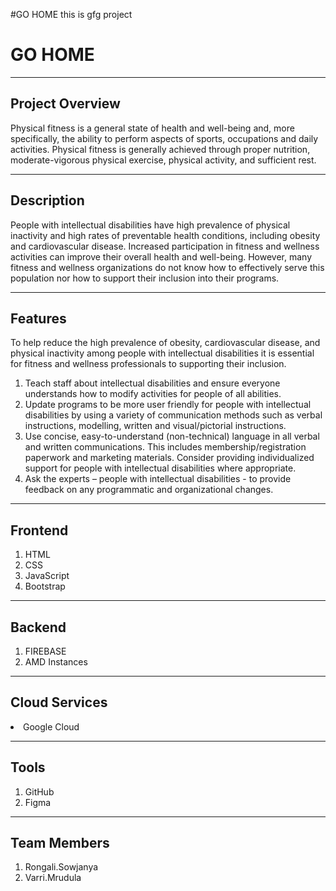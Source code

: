 #GO HOME
this is gfg project
<!DOCTYPE html>
<html lang="en">

<head>
    <meta charset="UTF-8">
    <meta http-equiv="X-UA-Compatible" content="IE=edge">
    <meta name="viewport" content="width=device-width, initial-scale=1.0">
    
</head>

<body>
    <h1>GO HOME</h1>
    <hr>
    <h2>Project Overview</h2>
    <p>Physical fitness is a general state of health and well-being and, more specifically, the ability to perform
        aspects of sports, occupations and daily activities. Physical fitness is generally achieved through proper
        nutrition, moderate-vigorous physical exercise, physical activity, and sufficient rest.</p>
    <hr>
    <h2>Description</h2>
    <p>People with intellectual disabilities have high prevalence of physical inactivity and high rates of preventable
        health conditions, including obesity and cardiovascular disease. Increased participation in fitness and wellness
        activities can improve their overall health and well-being. However, many fitness and wellness organizations do
        not know how to effectively serve this population nor how to support their inclusion into their programs. </p>
    <hr>
    <h2>Features</h2>
    <p>To help reduce the high prevalence of obesity, cardiovascular disease, and physical inactivity among people with
        intellectual disabilities it is essential for fitness and wellness professionals to supporting their inclusion.
    </p>
    <ol>
        <li>Teach staff about intellectual disabilities and ensure everyone understands how to modify activities for
            people
            of all abilities.
        </li>
        <li>Update programs to be more user friendly for people with intellectual disabilities by using a variety of
            communication methods such as verbal instructions, modelling, written and visual/pictorial instructions.
        </li>
        <li>Use concise, easy-to-understand (non-technical) language in all verbal and written communications. This
            includes membership/registration paperwork and marketing materials. Consider providing individualized
            support for people with intellectual disabilities where appropriate.
        </li>
        <li>
            Ask the experts – people with intellectual disabilities - to provide feedback on any programmatic and
            organizational changes.
        </li>
    </ol>
    <hr>
    <h2>Frontend</h2>
    <ol>
        <li>HTML</li>
        <li>CSS</li>
        <li>JavaScript</li>
        <li>Bootstrap</li>
    </ol>
    <hr>
    <h2>Backend</h2>
    <ol>
        <li>FIREBASE</li>
        <li>AMD Instances</li>
    </ol>
    <hr>
    <h2>Cloud Services</h2>
    <li>Google Cloud</li>
    <hr>
    <h2>
        Tools
    </h2>
    <ol>
        <li>GitHub</li>
        <li>Figma</li>
    </ol>
    <hr>
    <h2>Team Members</h2>
    <ol>
        <li>Rongali.Sowjanya</li>
        <li>Varri.Mrudula</li>
    </ol>
</body>

</html>
